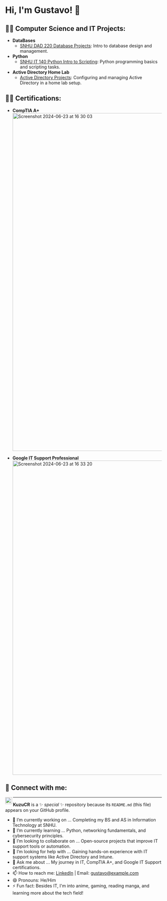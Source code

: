 <h1>Hi, I'm Gustavo! 👋</h1>

<h2>👨‍💻 Computer Science and IT Projects:</h2>

- **DataBases**
  - [SNHU DAD 220 Database Projects](https://github.com/KuzuCR/DataBaseLabs): Intro to database design and management.
- **Python**
  - [SNHU IT 140 Python Intro to Scripting](https://github.com/KuzuCR/PythonLab): Python programming basics and scripting tasks.
- **Active Directory Home Lab**
  - [Active Directory Projects](https://github.com/KuzuCR/Active-Directory-Home-Lab): Configuring and managing Active Directory in a home lab setup.

<h2>👨‍🏫 Certifications:</h2>

- **CompTIA A+**  
  <img width="1086" alt="Screenshot 2024-06-23 at 16 30 03" src="https://github.com/KuzuCR/KuzuCR/assets/173634817/c1946d38-ea92-4320-8929-b9d1626b9d2d">
  
- **Google IT Support Professional**  
  <img width="1010" alt="Screenshot 2024-06-23 at 16 33 20" src="https://github.com/KuzuCR/KuzuCR/assets/173634817/51064468-9d3f-4ad1-8d10-894389633aa5"> 

<h2>🤳 Connect with me:</h2>

[<img align="left" alt="Gustavo ColonRivera | LinkedIn" width="22px" src="https://cdn.jsdelivr.net/npm/simple-icons@v3/icons/linkedin.svg" />][linkedin]

[linkedin]: https://www.linkedin.com/in/gustavo-colonrivera-4775aa89/

---

**KuzuCR** is a ✨ _special_ ✨ repository because its `README.md` (this file) appears on your GitHub profile.

- 🔭 I’m currently working on ... Completing my BS and AS in Information Technology at SNHU.
- 🌱 I’m currently learning ... Python, networking fundamentals, and cybersecurity principles.
- 👯 I’m looking to collaborate on ... Open-source projects that improve IT support tools or automation.
- 🤔 I’m looking for help with ... Gaining hands-on experience with IT support systems like Active Directory and Intune.
- 💬 Ask me about ... My journey in IT, CompTIA A+, and Google IT Support certifications.
- 📫 How to reach me: [LinkedIn](https://www.linkedin.com/in/gustavo-colonrivera-4775aa89/) | Email: gustavo@example.com
- 😄 Pronouns: He/Him
- ⚡ Fun fact: Besides IT, I'm into anime, gaming, reading manga, and learning more about the tech field!
